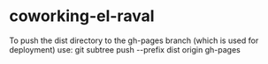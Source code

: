 # coworking-el-raval

To push the dist directory to the gh-pages branch (which is used for deployment) use:
git subtree push --prefix dist origin gh-pages